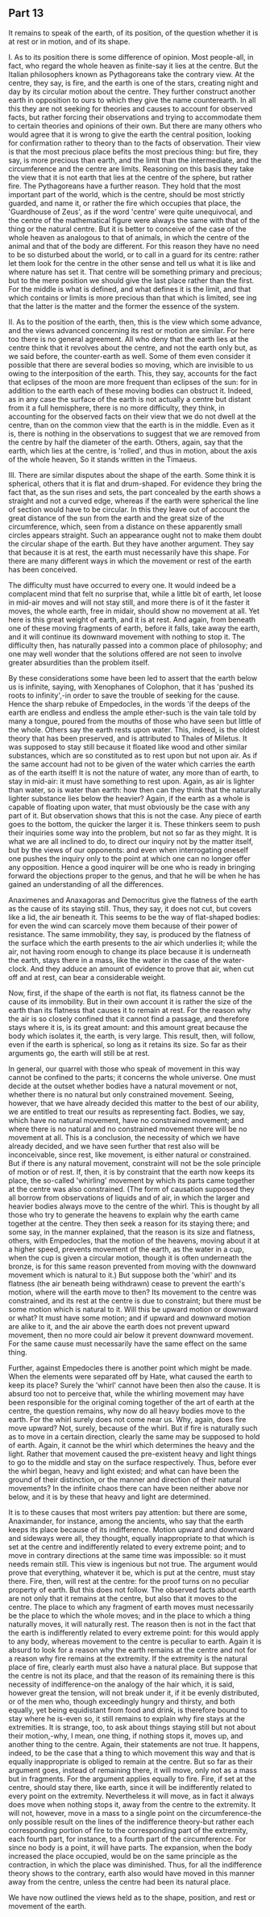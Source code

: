 ## Part 13

It remains to speak of the earth, of its position, of the question whether it is at rest or in motion, and of its shape.

I.
As to its position there is some difference of opinion.
Most people-all, in fact, who regard the whole heaven as finite-say it lies at the centre.
But the Italian philosophers known as Pythagoreans take the contrary view.
At the centre, they say, is fire, and the earth is one of the stars, creating night and day by its circular motion about the centre.
They further construct another earth in opposition to ours to which they give the name counterearth.
In all this they are not seeking for theories and causes to account for observed facts, but rather forcing their observations and trying to accommodate them to certain theories and opinions of their own.
But there are many others who would agree that it is wrong to give the earth the central position, looking for confirmation rather to theory than to the facts of observation.
Their view is that the most precious place befits the most precious thing: but fire, they say, is more precious than earth, and the limit than the intermediate, and the circumference and the centre are limits.
Reasoning on this basis they take the view that it is not earth that lies at the centre of the sphere, but rather fire.
The Pythagoreans have a further reason.
They hold that the most important part of the world, which is the centre, should be most strictly guarded, and name it, or rather the fire which occupies that place, the 'Guardhouse of Zeus', as if the word 'centre' were quite unequivocal, and the centre of the mathematical figure were always the same with that of the thing or the natural centre.
But it is better to conceive of the case of the whole heaven as analogous to that of animals, in which the centre of the animal and that of the body are different.
For this reason they have no need to be so disturbed about the world, or to call in a guard for its centre: rather let them look for the centre in the other sense and tell us what it is like and where nature has set it.
That centre will be something primary and precious; but to the mere position we should give the last place rather than the first.
For the middle is what is defined, and what defines it is the limit, and that which contains or limits is more precious than that which is limited, see ing that the latter is the matter and the former the essence of the system.

II.
As to the position of the earth, then, this is the view which some advance, and the views advanced concerning its rest or motion are similar.
For here too there is no general agreement.
All who deny that the earth lies at the centre think that it revolves about the centre, and not the earth only but, as we said before, the counter-earth as well.
Some of them even consider it possible that there are several bodies so moving, which are invisible to us owing to the interposition of the earth.
This, they say, accounts for the fact that eclipses of the moon are more frequent than eclipses of the sun: for in addition to the earth each of these moving bodies can obstruct it.
Indeed, as in any case the surface of the earth is not actually a centre but distant from it a full hemisphere, there is no more difficulty, they think, in accounting for the observed facts on their view that we do not dwell at the centre, than on the common view that the earth is in the middle.
Even as it is, there is nothing in the observations to suggest that we are removed from the centre by half the diameter of the earth.
Others, again, say that the earth, which lies at the centre, is 'rolled', and thus in motion, about the axis of the whole heaven, So it stands written in the Timaeus.

III.
There are similar disputes about the shape of the earth.
Some think it is spherical, others that it is flat and drum-shaped.
For evidence they bring the fact that, as the sun rises and sets, the part concealed by the earth shows a straight and not a curved edge, whereas if the earth were spherical the line of section would have to be circular.
In this they leave out of account the great distance of the sun from the earth and the great size of the circumference, which, seen from a distance on these apparently small circles appears straight.
Such an appearance ought not to make them doubt the circular shape of the earth.
But they have another argument.
They say that because it is at rest, the earth must necessarily have this shape.
For there are many different ways in which the movement or rest of the earth has been conceived.

The difficulty must have occurred to every one.
It would indeed be a complacent mind that felt no surprise that, while a little bit of earth, let loose in mid-air moves and will not stay still, and more there is of it the faster it moves, the whole earth, free in midair, should show no movement at all.
Yet here is this great weight of earth, and it is at rest.
And again, from beneath one of these moving fragments of earth, before it falls, take away the earth, and it will continue its downward movement with nothing to stop it.
The difficulty then, has naturally passed into a common place of philosophy; and one may well wonder that the solutions offered are not seen to involve greater absurdities than the problem itself.

By these considerations some have been led to assert that the earth below us is infinite, saying, with Xenophanes of Colophon, that it has 'pushed its roots to infinity',-in order to save the trouble of seeking for the cause.
Hence the sharp rebuke of Empedocles, in the words 'if the deeps of the earth are endless and endless the ample ether-such is the vain tale told by many a tongue, poured from the mouths of those who have seen but little of the whole.
Others say the earth rests upon water.
This, indeed, is the oldest theory that has been preserved, and is attributed to Thales of Miletus.
It was supposed to stay still because it floated like wood and other similar substances, which are so constituted as to rest upon but not upon air.
As if the same account had not to be given of the water which carries the earth as of the earth itself!
It is not the nature of water, any more than of earth, to stay in mid-air: it must have something to rest upon.
Again, as air is lighter than water, so is water than earth: how then can they think that the naturally lighter substance lies below the heavier?
Again, if the earth as a whole is capable of floating upon water, that must obviously be the case with any part of it.
But observation shows that this is not the case.
Any piece of earth goes to the bottom, the quicker the larger it is.
These thinkers seem to push their inquiries some way into the problem, but not so far as they might.
It is what we are all inclined to do, to direct our inquiry not by the matter itself, but by the views of our opponents: and even when interrogating oneself one pushes the inquiry only to the point at which one can no longer offer any opposition.
Hence a good inquirer will be one who is ready in bringing forward the objections proper to the genus, and that he will be when he has gained an understanding of all the differences.

Anaximenes and Anaxagoras and Democritus give the flatness of the earth as the cause of its staying still.
Thus, they say, it does not cut, but covers like a lid, the air beneath it.
This seems to be the way of flat-shaped bodies: for even the wind can scarcely move them because of their power of resistance.
The same immobility, they say, is produced by the flatness of the surface which the earth presents to the air which underlies it; while the air, not having room enough to change its place because it is underneath the earth, stays there in a mass, like the water in the case of the water-clock.
And they adduce an amount of evidence to prove that air, when cut off and at rest, can bear a considerable weight.

Now, first, if the shape of the earth is not flat, its flatness cannot be the cause of its immobility.
But in their own account it is rather the size of the earth than its flatness that causes it to remain at rest.
For the reason why the air is so closely confined that it cannot find a passage, and therefore stays where it is, is its great amount: and this amount great because the body which isolates it, the earth, is very large.
This result, then, will follow, even if the earth is spherical, so long as it retains its size.
So far as their arguments go, the earth will still be at rest.

In general, our quarrel with those who speak of movement in this way cannot be confined to the parts; it concerns the whole universe.
One must decide at the outset whether bodies have a natural movement or not, whether there is no natural but only constrained movement.
Seeing, however, that we have already decided this matter to the best of our ability, we are entitled to treat our results as representing fact.
Bodies, we say, which have no natural movement, have no constrained movement; and where there is no natural and no constrained movement there will be no movement at all.
This is a conclusion, the necessity of which we have already decided, and we have seen further that rest also will be inconceivable, since rest, like movement, is either natural or constrained.
But if there is any natural movement, constraint will not be the sole principle of motion or of rest.
If, then, it is by constraint that the earth now keeps its place, the so-called 'whirling' movement by which its parts came together at the centre was also constrained.
(The form of causation supposed they all borrow from observations of liquids and of air, in which the larger and heavier bodies always move to the centre of the whirl.
This is thought by all those who try to generate the heavens to explain why the earth came together at the centre.
They then seek a reason for its staying there; and some say, in the manner explained, that the reason is its size and flatness, others, with Empedocles, that the motion of the heavens, moving about it at a higher speed, prevents movement of the earth, as the water in a cup, when the cup is given a circular motion, though it is often underneath the bronze, is for this same reason prevented from moving with the downward movement which is natural to it.)
But suppose both the 'whirl' and its flatness (the air beneath being withdrawn) cease to prevent the earth's motion, where will the earth move to then?
Its movement to the centre was constrained, and its rest at the centre is due to constraint; but there must be some motion which is natural to it.
Will this be upward motion or downward or what?
It must have some motion; and if upward and downward motion are alike to it, and the air above the earth does not prevent upward movement, then no more could air below it prevent downward movement.
For the same cause must necessarily have the same effect on the same thing.

Further, against Empedocles there is another point which might be made.
When the elements were separated off by Hate, what caused the earth to keep its place?
Surely the 'whirl' cannot have been then also the cause.
It is absurd too not to perceive that, while the whirling movement may have been responsible for the original coming together of the art of earth at the centre, the question remains, why now do all heavy bodies move to the earth.
For the whirl surely does not come near us.
Why, again, does fire move upward?
Not, surely, because of the whirl.
But if fire is naturally such as to move in a certain direction, clearly the same may be supposed to hold of earth.
Again, it cannot be the whirl which determines the heavy and the light.
Rather that movement caused the pre-existent heavy and light things to go to the middle and stay on the surface respectively.
Thus, before ever the whirl began, heavy and light existed; and what can have been the ground of their distinction, or the manner and direction of their natural movements?
In the infinite chaos there can have been neither above nor below, and it is by these that heavy and light are determined.

It is to these causes that most writers pay attention: but there are some, Anaximander, for instance, among the ancients, who say that the earth keeps its place because of its indifference.
Motion upward and downward and sideways were all, they thought, equally inappropriate to that which is set at the centre and indifferently related to every extreme point; and to move in contrary directions at the same time was impossible: so it must needs remain still.
This view is ingenious but not true.
The argument would prove that everything, whatever it be, which is put at the centre, must stay there.
Fire, then, will rest at the centre: for the proof turns on no peculiar property of earth.
But this does not follow.
The observed facts about earth are not only that it remains at the centre, but also that it moves to the centre.
The place to which any fragment of earth moves must necessarily be the place to which the whole moves; and in the place to which a thing naturally moves, it will naturally rest.
The reason then is not in the fact that the earth is indifferently related to every extreme point: for this would apply to any body, whereas movement to the centre is peculiar to earth.
Again it is absurd to look for a reason why the earth remains at the centre and not for a reason why fire remains at the extremity.
If the extremity is the natural place of fire, clearly earth must also have a natural place.
But suppose that the centre is not its place, and that the reason of its remaining there is this necessity of indifference-on the analogy of the hair which, it is said, however great the tension, will not break under it, if it be evenly distributed, or of the men who, though exceedingly hungry and thirsty, and both equally, yet being equidistant from food and drink, is therefore bound to stay where he is-even so, it still remains to explain why fire stays at the extremities.
It is strange, too, to ask about things staying still but not about their motion,-why, I mean, one thing, if nothing stops it, moves up, and another thing to the centre.
Again, their statements are not true.
It happens, indeed, to be the case that a thing to which movement this way and that is equally inappropriate is obliged to remain at the centre.
But so far as their argument goes, instead of remaining there, it will move, only not as a mass but in fragments.
For the argument applies equally to fire.
Fire, if set at the centre, should stay there, like earth, since it will be indifferently related to every point on the extremity.
Nevertheless it will move, as in fact it always does move when nothing stops it, away from the centre to the extremity.
It will not, however, move in a mass to a single point on the circumference-the only possible result on the lines of the indifference theory-but rather each corresponding portion of fire to the corresponding part of the extremity, each fourth part, for instance, to a fourth part of the circumference.
For since no body is a point, it will have parts.
The expansion, when the body increased the place occupied, would be on the same principle as the contraction, in which the place was diminished.
Thus, for all the indifference theory shows to the contrary, earth also would have moved in this manner away from the centre, unless the centre had been its natural place.

We have now outlined the views held as to the shape, position, and rest or movement of the earth.

